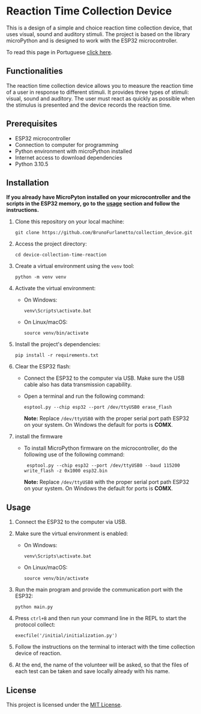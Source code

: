 # Reaction Time Collection Device

This is a design of a simple and choice reaction time collection device,
that uses visual, sound and auditory stimuli. The project is based on the library
microPython and is designed to work with the ESP32 microcontroller.

To read this page in Portuguese [click here](https://github.com/BrunoFurlanetto/collection_device/blob/main/README-pt.md).

## Functionalities

The reaction time collection device allows you to measure the reaction time of a
user in response to different stimuli. It provides three types of stimuli:
visual, sound and auditory. The user must react as quickly as possible
when the stimulus is presented and the device records the reaction time.

## Prerequisites

- ESP32 microcontroller
- Connection to computer for programming
- Python environment with microPython installed
- Internet access to download dependencies
- Python 3.10.5

## Installation
**If you already have MicroPyton installed on your microcontroller and the scripts in the ESP32 
    memory, go to the [usage](#usage) section and follow the instructions.**

1. Clone this repository on your local machine:

    ```
    git clone https://github.com/BrunoFurlanetto/collection_device.git
    ```

2. Access the project directory:

    ```
    cd device-collection-time-reaction
    ```

3. Create a virtual environment using the `venv` tool:

    ```
    python -m venv venv
    ```

4. Activate the virtual environment:

     - On Windows:

       ```
       venv\Scripts\activate.bat
       ```

     - On Linux/macOS:

       ```
       source venv/bin/activate
       ```

5. Install the project's dependencies:

    ```
    pip install -r requirements.txt
    ```

6. Clear the ESP32 flash:

     - Connect the ESP32 to the computer via USB. Make sure the USB cable also has
        data transmission capability.
     - Open a terminal and run the following command:

       ```
       esptool.py --chip esp32 --port /dev/ttyUSB0 erase_flash
       ```

       **Note:** Replace `/dev/ttyUSB0` with the proper serial port path ESP32 on your
       system. On Windows the default for ports is **COMX**.


7. install the firmware
   - To install MicroPython firmware on the microcontroller, do the following
   use of the following command:
     ````
      esptool.py --chip esp32 --port /dev/ttyUSB0 --baud 115200 write_flash -z 0x1000 esp32.bin
      ````
     **Note:** Replace `/dev/ttyUSB0` with the proper serial port path ESP32 on your
     system. On Windows the default for ports is **COMX**.

## Usage

1. Connect the ESP32 to the computer via USB.

2. Make sure the virtual environment is enabled:

     - On Windows:

       ```
       venv\Scripts\activate.bat
       ```

     - On Linux/macOS:

       ```
       source venv/bin/activate
       ```

3. Run the main program and provide the communication port with the ESP32:

    ```
    python main.py
    ```

4. Press `ctrl+B` and then run your command line in the REPL to start the protocol
    collect:
   
    ````
    execfile('/initial/initialization.py')
    ````

5. Follow the instructions on the terminal to interact with the time collection device
    of reaction.


6. At the end, the name of the volunteer will be asked, so that the files of each test can be taken and
    save locally already with his name.

## License

This project is licensed under the [MIT License](LICENSE).
